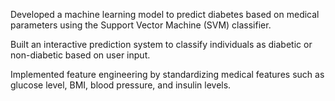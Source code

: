 Developed a machine learning model to predict diabetes based on medical parameters using the Support Vector Machine (SVM) classifier. 

Built an interactive prediction system to classify individuals as diabetic or non-diabetic based on user input.   

Implemented feature engineering by standardizing medical features such as glucose level, BMI, blood pressure, and insulin levels. 

